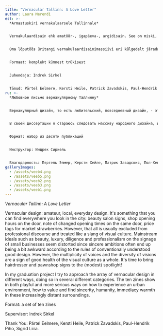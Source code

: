 ```yaml
---
title: "Vernacular Tallinn: A Love Letter"
author: Laura Merendi
est: >-
  *Armastuskiri vernakulaarsele Tallinnale*


  Vernakulaardisain ehk amatöör-, igapäeva-, argidisain. See on miski, mida leidub linnaruumis kõikjal: ilusalongide sildid, keldriäri avamisajad uksel, muutunud avamisaegade teavitus samal uksel, turumaasikate hinnasildid. Siiski jäävad need reeglina erialasest diskursusest välja olles justkui visuaalkultuuri släng. Peavoolu ideaalid nagu ilu, luksuslikkus, samuti töökus ja professionaalsus on väikeäride siltidel kui kõverpeeglis, siirad taotlused on konventsionaalselt hea disaini kontekstis kohmakalt välja kukkunud. Kuid häälte paljusus ning nägemuste mitmekesisus on märk visuaalkultuuri heast tervisest. On aeg juuksuri- ja pandimajasildid (tagasihoidlikku) rambivalgusesse tuua!


  Oma lõputöös üritangi vernakulaardisainimassiivi eri külgedelt järada, tehes seda läbi mitme erineva kategooria. Kümnes lühitrükises on toodud välja nii mängulisemad kui tõsisemad viisid, kuidas linnaümbrust kogeda, kuidas väärtustada ja leida aina kaugemaks muutuvast ümbrusest seda, mis on siiras, inimlik, vahetu, soe.


  Formaat: komplekt kümnest trükisest


  Juhendaja: Indrek Sirkel


  Tänud: Pärtel Eelmere, Kersti Heile, Patrick Zavadskis, Paul-Hendrik Piho, Sigrid Liira.
ru: >-
  *Любовное письмо вернакулярному Таллинну*


  Вернакулярный дизайн, то есть любительский, повседневный дизайн, - это то, что можно найти в городском пространстве, например: вывески для салонов красоты, часы работы погреба на двери, уведомление об изменении времени открытия на той же двери, бирки с ценниками на рынке. Как правило, эти примеры исключаются из профессионального дискурса, как если бы они были сленгом для визуальной культуры. Основные идеи, такие как красота, роскошь, а также трудолюбие и профессионализм, кривоваты на этикетках малого бизнеса, поскольку эти искренние приложения неловко попали в контекст традиционного хорошего дизайна. Тем не менее, множественность голосов и разнообразие видений также являются признаком хорошего здоровья системы. Пришло время привлечь внимание к (скромному) центру парикмахерских и ломбардов!


  В своей диссертации я стараюсь следовать массиву народного дизайна, используя несколько разных категорий. В десяти коротких публикациях рассказывается как о более игривых, так и более серьезных способах знакомства с городской средой, о том, как ценить и находить во все более отдаленной среде то, что является искренним, человеческим, непосредственным, теплым.


  Формат: набор из десяти публикаций


  Инструктор: Индрек Сиркель


  Благодарность: Пяртель Элмер, Керсти Хейле, Патрик Завадскис, Пол-Хендрик Пихо, Сигрид Лийра
galleryImages:
  - /assets/veeb4.png
  - /assets/veeb5.png
  - /assets/veeb2.png
  - /assets/veeb3.png
  - /assets/veeb1.png
---
```

*Vernacular Tallinn: A Love Letter*

Vernacular design: amateur, local, everyday design. It's something that you can find everywhere you look in the city: beauty salon signs, shop opening hours on the door, note of changed opening times on the same door, price tags for market strawberries. However, that all is usually excluded from professional discourse and treated like a slang of visual culture. Mainstream ideals such as beauty, luxury, diligence and professionalism on the signage of small businesses seem distorted since sincere ambitions often end up being a bit awkward according to the rules of conventionally understood good design. However, the multiplicity of voices and the diversity of visions are a sign of good health of the visual culture as a whole. It's time to bring hairdresser and pawnshop signs to the (modest) spotlight!

In my graduation project I try to approach the array of vernacular design in different ways, doing so in several different categories. The ten zines show in both playful and more serious ways on how to experience an urban environment, how to value and find sincerity, humanity, immediacy warmth in these increasingly distant surroundings.

Format: a set of ten zines

Supervisor: Indrek Sirkel

Thank You: Pärtel Eelmere, Kersti Heile, Patrick Zavadskis, Paul-Hendrik Piho, Sigrid Liira.